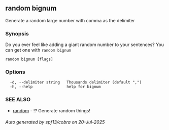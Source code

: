 ## random bignum

Generate a random large number with comma as the delimiter

### Synopsis

Do you ever feel like adding a giant random number to your sentences? You can get one with `random bignum`

```
random bignum [flags]
```

### Options

```
  -d, --delimiter string   Thousands delimiter (default ",")
  -h, --help               help for bignum
```

### SEE ALSO

* [random](random.md)	 - ⁉️ Generate random things!

###### Auto generated by spf13/cobra on 20-Jul-2025
